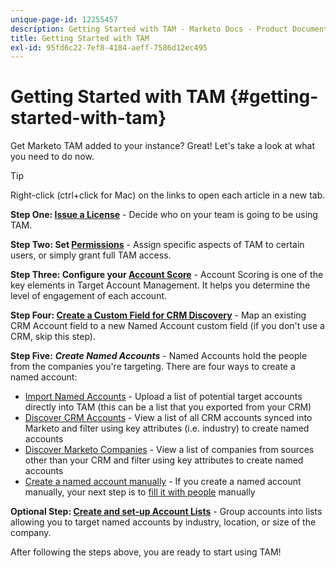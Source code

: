 ```yaml
---
unique-page-id: 12255457
description: Getting Started with TAM - Marketo Docs - Product Documentation
title: Getting Started with TAM
exl-id: 95fd6c22-7ef8-4184-aeff-7586d12ec495
---
```

# Getting Started with TAM {#getting-started-with-tam}

Get Marketo TAM added to your instance? Great! Let's take a look at what you need to do now.

>[!TIP]
>
>Right-click (ctrl+click for Mac) on the links to open each article in a new tab.

**Step One: [Issue a License](/help/marketo/product-docs/target-account-management/setup-tam/issue-a-license.md)** - Decide who on your team is going to be using TAM.

**Step Two: Set [Permissions](/help/marketo/product-docs/target-account-management/setup-tam/permissions.md)** - Assign specific aspects of TAM to certain users, or simply grant full TAM access.

**Step Three: Configure your [Account Score](/help/marketo/product-docs/target-account-management/setup-tam/account-score.md)** - Account Scoring is one of the key elements in Target Account Management. It helps you determine the level of engagement of each account.

**Step Four: [Create a Custom Field for CRM Discovery](/help/marketo/product-docs/target-account-management/setup-tam/create-a-custom-field-for-crm-discovery.md)** - Map an existing CRM Account field to a new Named Account custom field (if you don't use a CRM, skip this step).

**Step Five:** **_Create Named Accounts_** - Named Accounts hold the people from the companies you're targeting. There are four ways to create a named account:

* [Import Named Accounts](/help/marketo/product-docs/target-account-management/target/named-accounts/import-named-accounts.md) - Upload a list of potential target accounts directly into TAM (this can be a list that you exported from your CRM)
* [Discover CRM Accounts](/help/marketo/product-docs/target-account-management/target/named-accounts/discover-accounts.md#discover-crm-accounts) - View a list of all CRM accounts synced into Marketo and filter using key attributes (i.e. industry) to create named accounts
* [Discover Marketo Companies](/help/marketo/product-docs/target-account-management/target/named-accounts/discover-accounts.md#discover-marketo-companies) - View a list of companies from sources other than your CRM and filter using key attributes to create named accounts
* [Create a named account manually](/help/marketo/product-docs/target-account-management/target/named-accounts/create-a-named-account.md) - If you create a named account manually, your next step is to [fill it with people](/help/marketo/product-docs/target-account-management/target/named-accounts/add-people-to-a-named-account.md) manually

**Optional Step: [Create and set-up Account Lists](/help/marketo/product-docs/target-account-management/target/account-lists.md#create-a-new-account-list)** - Group accounts into lists allowing you to target named accounts by industry, location, or size of the company.

After following the steps above, you are ready to start using TAM!
